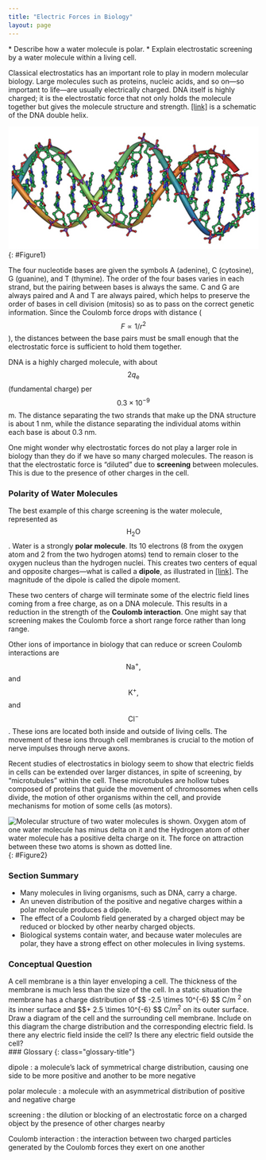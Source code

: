```yaml
---
title: "Electric Forces in Biology"
layout: page
---
```


<div class="abstract" markdown="1">
* Describe how a water molecule is polar.
* Explain electrostatic screening by a water molecule within a living cell.
</div>

Classical electrostatics has an important role to play in modern molecular biology. Large molecules such as proteins, nucleic acids, and so on—so important to life—are usually electrically charged. DNA itself is highly charged; it is the electrostatic force that not only holds the molecule together but gives the molecule structure and strength. [\[link\]](#Figure1) is a schematic of the DNA double helix.

 ![A double-helical D N A structure is shown in the figure.](../resources/Figure_19_06_02a.jpg "DNA is a highly charged molecule. The DNA double helix shows the two coiled strands each containing a row of nitrogenous bases, which &#x201C;code&#x201D; the genetic information needed by a living organism. The strands are connected by bonds between pairs of bases. While pairing combinations between certain bases are fixed (C-G and A-T), the sequence of nucleotides in the strand varies. (credit: Jerome Walker)"){: #Figure1}

The four nucleotide bases are given the symbols A (adenine), C (cytosine), G (guanine), and T (thymine). The order of the four bases varies in each strand, but the pairing between bases is always the same. C and G are always paired and A and T are always paired, which helps to preserve the order of bases in cell division (mitosis) so as to pass on the correct genetic information. Since the Coulomb force drops with distance ( $$F\propto 1/{r}^{2} $$ ), 
the distances between the base pairs must be small enough that the electrostatic force is sufficient to hold them together.

DNA is a highly charged molecule, with about  $$2{q}_{\text{e}} $$  (fundamental charge) per  $$ 0.3 \times 10^{-9}  $$
 m. The distance separating the two strands that make up the DNA structure is about 1 nm, while the distance separating the individual atoms within each base is about 0.3 nm.

One might wonder why electrostatic forces do not play a larger role in biology than they do if we have so many charged molecules. The reason is that the electrostatic force is “diluted” due to **screening** between molecules. This is due to the presence of other charges in the cell.

### Polarity of Water Molecules

The best example of this charge screening is the water molecule, represented as  $${\text{H}}_{2}\text{O} $$ .
 Water is a strongly **polar molecule**. Its 10 electrons (8 from the oxygen atom and 2 from the two hydrogen atoms) tend to remain closer to the oxygen nucleus than the hydrogen nuclei. This creates two centers of equal and opposite charges—what is called a **dipole**, as illustrated in [\[link\]](#Figure2). The magnitude of the dipole is called the dipole moment.

These two centers of charge will terminate some of the electric field lines coming from a free charge, as on a DNA molecule. This results in a reduction in the strength of the **Coulomb interaction**. One might say that screening makes the Coulomb force a short range force rather than long range.

Other ions of importance in biology that can reduce or screen Coulomb interactions are  $${\text{Na}}^{+}\text{,} $$
 and  $${\text{K}}^{+}\text{,} $$
 and  $${\text{Cl}}^{-} $$ .
 These ions are located both inside and outside of living cells. The movement of these ions through cell membranes is crucial to the motion of nerve impulses through nerve axons.

Recent studies of electrostatics in biology seem to show that electric fields in cells can be extended over larger distances, in spite of screening, by “microtubules” within the cell. These microtubules are hollow tubes composed of proteins that guide the movement of chromosomes when cells divide, the motion of other organisms within the cell, and provide mechanisms for motion of some cells (as motors).

 ![Molecular structure of two water molecules is shown. Oxygen atom of one water molecule has minus delta on it and the Hydrogen atom of other water molecule has a positive delta charge on it. The force on attraction between these two atoms is shown as dotted line.](../resources/Figure_19_06_03a.jpg "This schematic shows water ( \( \text{H}_2 \text{O} \) ) as a polar molecule. Unequal sharing of electrons between the oxygen ( \( \text{O} \) ) and hydrogen ( \( \text{H} \) ) atoms leads to a net separation of positive and negative charge&#x2014;forming a dipole. The symbols \( \delta^{-} \) and \( \delta^{+} \) indicate that the oxygen side of the \( \text{H}_2 \text{O} \) molecule tends to be more negative, while the hydrogen ends tend to be more positive. This leads to an attraction of opposite charges between molecules."){: #Figure2}

### Section Summary

* Many molecules in living organisms, such as DNA, carry a charge.
* An uneven distribution of the positive and negative charges within a polar molecule produces a dipole.
* The effect of a Coulomb field generated by a charged object may be reduced or blocked by other nearby charged objects.
* Biological systems contain water, and because water molecules are polar, they have a strong effect on other molecules in living systems.

### Conceptual Question

<div class="exercise" data-element-type="conceptual-questions">
<div class="problem" markdown="1">
A cell membrane is a thin layer enveloping a cell. The thickness of the membrane is much less than the size of the cell. In a static situation the membrane has a charge distribution of  $$ -2.5 \times 10^{-6}  $$
C/m <sup>2</sup> on its inner surface and  $$+ 2.5 \times 10^{-6}  $$
 C/m<sup>2</sup> on its outer surface. Draw a diagram of the cell and the surrounding cell membrane. Include on this diagram the charge distribution and the corresponding electric field. Is there any electric field inside the cell? Is there any electric field outside the cell?

</div>
</div>

<div class="glossary" markdown="1">
### Glossary
{: class="glossary-title"}

dipole
: a molecule’s lack of symmetrical charge distribution, causing one side to be more positive and another to be more negative


polar molecule
: a molecule with an asymmetrical distribution of positive and negative charge


screening
: the dilution or blocking of an electrostatic force on a charged object by the presence of other charges nearby


Coulomb interaction
: the interaction between two charged particles generated by the Coulomb forces they exert on one another


</div>
